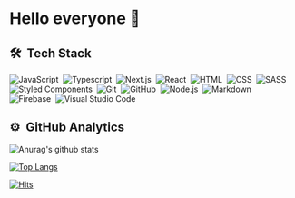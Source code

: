 # Hello everyone 👋



<!--
**Salvation-sub/Salvation-sub** is a ✨ _special_ ✨ repository because its `README.md` (this file) appears on your GitHub profile.

Here are some ideas to get you started:

- 🔭 I’m currently working on ...
- 🌱 I’m currently learning ...
- 👯 I’m looking to collaborate on ...
- 🤔 I’m looking for help with ...
- 💬 Ask me about ...
- 📫 How to reach me: ...
- 😄 Pronouns: ...
- ⚡ Fun fact: ...
-->

## 🛠 &nbsp;Tech Stack

![JavaScript](https://img.shields.io/badge/-JavaScript-161616?style=flat-square&logo=javascript)&nbsp;
![Typescript](https://img.shields.io/badge/-Typescript-161616?style=flat-square&logo=typescript)&nbsp;
![Next.js](https://img.shields.io/badge/-Next-161616?style=flat-square&logo=next.js)&nbsp;
![React](https://img.shields.io/badge/-React-161616?style=flat-square&logo=react)&nbsp;
![HTML](https://img.shields.io/badge/-HTML-161616?style=flat-square&logo=HTML5)&nbsp;
![CSS](https://img.shields.io/badge/-CSS-161616?style=flat-square&logo=CSS3&logoColor=1572B6)&nbsp;
![SASS](https://img.shields.io/badge/-SASS-161616?style=flat-square&logo=SASS)&nbsp;
![Styled Components](https://img.shields.io/badge/-Styled%20Components-161616?style=flat-square&logo=styledcomponents)&nbsp;
![Git](https://img.shields.io/badge/-Git-161616?style=flat-square&logo=git)&nbsp;
![GitHub](https://img.shields.io/badge/-GitHub-161616?style=flat-square&logo=github)&nbsp;
![Node.js](https://img.shields.io/badge/-Node.js-161616?style=flat-square&logo=node.js)&nbsp;
![Markdown](https://img.shields.io/badge/-Markdown-161616?style=flat-square&logo=markdown)&nbsp;
![Firebase](https://img.shields.io/badge/-Firebase-161616?style=flat-square&logo=firebase)&nbsp;
![Visual Studio Code](https://img.shields.io/badge/-Visual%20Studio%20Code-161616?style=flat-square&logo=visual-studio-code&logoColor=007ACC)&nbsp;

## ⚙️ &nbsp;GitHub Analytics

![Anurag's github stats](https://github-readme-stats.vercel.app/api?username=Salvation-sub&show_icons=true&theme=dracula)

[![Top Langs](https://github-readme-stats.vercel.app/api/top-langs/?username=Salvation-sub&layout=compact&hide=html,ruby,handlebars)](https://github.com/Salvation-sub/github-readme-stats)




[![Hits](https://hits.seeyoufarm.com/api/count/incr/badge.svg?url=https%3A%2F%2Fgithub.com%2FSalvation-sub%2Fhit-counter&count_bg=%233D76C8&title_bg=%23555555&icon=&icon_color=%23E7E7E7&title=hits&edge_flat=false)](https://hits.seeyoufarm.com)


